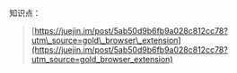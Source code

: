 知识点：

> [https://juejin.im/post/5ab50d9b6fb9a028c812cc78?utm\_source=gold\_browser\_extension](https://juejin.im/post/5ab50d9b6fb9a028c812cc78?utm_source=gold_browser_extension)



